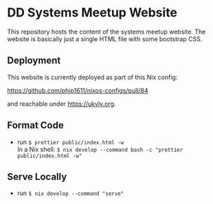 # DD Systems Meetup Website

This repository hosts the content of the systems meetup website. The website
is basically just a single HTML file with some bootstrap CSS.

## Deployment

This website is currently deployed as part of this Nix config:

https://github.com/phip1611/nixos-configs/pull/84

and reachable under <https://ukvly.org>.

## Format Code

- run `$ prettier public/index.html -w` \
  In a Nix shell: `$ nix develop --command bash -c "prettier public/index.html -w"`

## Serve Locally

- run `$ nix develop --command "serve"`
